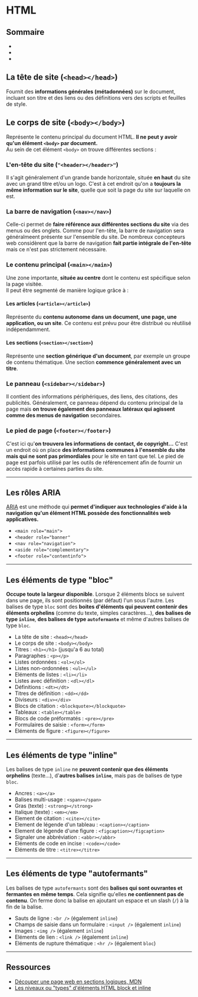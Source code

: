 # HTML

## Sommaire

-
-
-

## La tête de site (```<head></head>```)

Fournit des **informations générales (métadonnées)** sur le document, incluant son titre et des liens ou des définitions vers des scripts et feuilles de style. 

## Le corps de site (```<body></body>```)

Représente le contenu principal du document HTML. **Il ne peut y avoir qu'un élément ```<body>``` par document.**<br/>
Au sein de cet élément ```<body>``` on trouve différentes sections :

### L'en-tête du site (```"<header></header>"```)

Il s'agit généralement d'un grande bande horizontale, située **en haut** du site avec un grand titre et/ou un logo. C'est à cet endroit qu'on a **toujours la même information sur le site**, quelle que soit la page du site sur laquelle on est.

### La barre de navigation (```<nav></nav>```)

Celle-ci permet de **faire référence aux différentes sections du site** via des menus ou des onglets. Comme pour l'en-tête, la barre de navigation sera généralmeent présente sur l'ensemble du site. De nombreux concepteurs web considèrent que la barre de navigation **fait partie intégrale de l'en-tête** mais ce n'est pas strictement nécessaire.

### Le contenu principal (```<main></main>```)

Une zone importante, **située au centre** dont le contenu est spécifique selon la page visitée.<br/> 
Il peut être segmenté de manière logique grâce à :

#### Les articles (```<article></article>```)

Représente du **contenu autonome dans un document, une page, une application, ou un site**. Ce contenu est prévu pour être distribué ou réutilisé indépendamment.

#### Les sections (```<section></section>```)

Représente une **section générique d'un document**, par exemple un groupe de contenu thématique. Une section **commence généralement avec un titre**.

### Le panneau (```<sidebar></sidebar>```)

Il contient des informations périphériques, des liens, des citations, des publicités. Généralement, ce panneau dépend du contenu principal de la page mais **on trouve également des panneaux latéraux qui agissent comme des menus de navigation** secondaires.

### Le pied de page (```<footer></footer>```)

C'est ici qu'**on trouvera les informations de contact, de copyright…** C'est un endroit où on place **des informations communes à l'ensemble du site mais qui ne sont pas primordiales** pour le site en tant que tel. Le pied de page est parfois utilisé par les outils de référencement afin de fournir un accès rapide à certaines parties du site.

___
## Les rôles ARIA

[ARIA](https://developer.mozilla.org/fr/docs/Glossaire/ARIA) est une méthode qui **permet d'indiquer aux technologies d'aide à la navigation qu'un élément HTML possède des fonctionnalités web applicatives.**

- ```<main role="main">```
- ```<header role="banner"```
- ```<nav role="navigation">```
- ```<aside role="complementary">```
- ```<footer role="contentinfo">```

___
## Les éléments de type "bloc"

**Occupe toute la largeur disponible**. Lorsque 2 éléments blocs se suivent dans une page, ils sont positionnés (par défaut) l'un sous l'autre. Les balises de type ```bloc``` sont des **boites d'éléments qui peuvent contenir des éléments orphelins** (comme du texte, simples caractères...), **des balises de type ```inline```**, **des balises de type ```autofermante```** et même d'autres balises de type ```bloc```. 

- La tête de site : ```<head></head>```
- Le corps de site : ```<body></body>```
- Titres : ```<h1></h1>``` (jusqu'a 6 au total)
- Paragraphes : ```<p></p>```
- Listes ordonnées  : ```<ol></ol>```
- Listes non-ordonnées : ```<ul></ul>```
- Eléments de listes : ```<li></li>```
- Listes avec définition : ```<dl></dl>```
- Définitions : ```<dt></dt>```
- Titres de définition : ```<dd></dd>```
- Diviseurs : ```<div></div>```
- Blocs de citation : ```<blockquote></blockquote>```
- Tableaux : ```<table></table>```
- Blocs de code préformatés : ```<pre></pre>```
- Formulaires de saisie : ```<form></form>```
- Eléments de figure : ```<figure></figure>```

___
## Les éléments de type "inline"

Les balises de type ```inline``` ne **peuvent contenir que des éléments orphelins** (texte...), d'**autres balises ```inline```**, mais pas de balises de type ```bloc```.

- Ancres : ```<a></a>```
- Balises multi-usage : ```<span></span>```
- Gras (texte) : ```<strong></strong>```
- Italique (texte) : ```<em></em>```
- Element de citation : ```<cite></cite>```
- Element de légende d'un tableau : ```<caption></caption>```
- Element de légende d'une figure : ```<figcaption></figcaption>```
- Signaler une abbréviation : ```<abbr></abbr>```
- Eléments de code en incise : ```<code></code>```
- Eléments de titre : ```<titre></titre>```

___
## Les éléments de type "autofermants"

Les balises de type ```autofermants``` sont des **balises qui sont ouvrantes et fermantes en même temps**. Cela signifie qu'elles **ne contiennent pas de contenu**. On ferme donc la balise en ajoutant un espace et un slash (```/```) à la fin de la balise.

- Sauts de ligne : ```<br />``` (également ```inline```)
- Champs de saisie dans un formulaire : ```<input />```  (également ```inline```)
- Images : ```<img />``` (également ```inline```)
- Eléments de lien : ```<link />``` (également ```inline```)
- Eléments de rupture thématique : ```<hr />``` (également ```bloc```)

___
## Ressources

- [Découper une page web en sections logiques, MDN](https://developer.mozilla.org/fr/docs/Apprendre/HTML/Comment/D%C3%A9couper_une_page_web_en_sections_logiques)
- [Les niveaux ou "types" d'éléments HTML block et inline](https://www.pierre-giraud.com/html-css-apprendre-coder-cours/block-inline/)